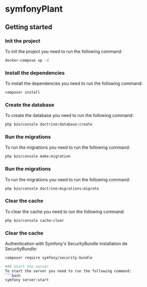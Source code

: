 # symfonyPlant



## Getting started

### Init the project
To init the project you need to run the following command:
```bash
docker-compose up -d
```

### Install the dependencies
To install the dependencies you need to run the following command:
```bash
composer install
```

### Create the database
To create the database you need to run the following command:
```bash
php bin/console doctrine:database:create
```

### Run the migrations
To run the migrations you need to run the following command:
```bash
php bin/console make:migration
```

### Run the migrations
To run the migrations you need to run the following command:
```bash
php bin/console doctrine:migrations:migrate
```

### Clear the cache
To clear the cache you need to run the following command:
```bash
php bin/console cache:clear
```
### Clear the cache
Authentication with Symfony's SecurityBundle 
Installation de SecurityBundle:
```bash
composer require symfony/security-bundle

### Start the server
To start the server you need to run the following command:
```bash
symfony server:start
```